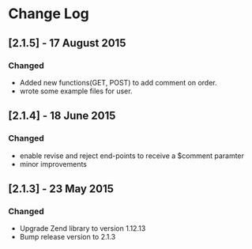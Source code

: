 # Change Log

## [2.1.5] - 17 August 2015
### Changed
- Added new functions(GET, POST) to add comment on order.
- wrote some example files for user.

## [2.1.4] - 18 June 2015
### Changed
- enable revise and reject end-points to receive a $comment paramter
- minor improvements

## [2.1.3] - 23 May 2015
### Changed
- Upgrade Zend library to version 1.12.13
- Bump release version to 2.1.3
